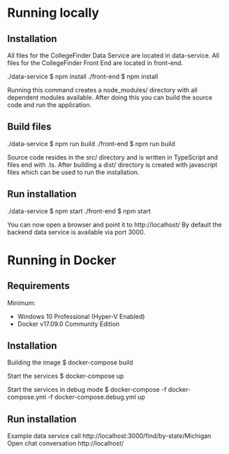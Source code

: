 # Running locally
## Installation
All files for the CollegeFinder Data Service are located in data-service.
All files for the CollegeFinder Front End are located in front-end.

./data-service $ npm install
./front-end $ npm install

Running this command creates a node_modules/ directory with all dependent modules available.
After doing this you can build the source code and run the application.

## Build files

./data-service $ npm run build
./front-end $ npm run build

Source code resides in the src/ directory and is written in TypeScript and files end with .ts.
After building a dist/ directory is created with javascript files which can be used to run the installation.

## Run installation

./data-service $ npm start
./front-end $ npm start

You can now open a browser and point it to http://localhost/
By default the backend data service is available via port 3000.

# Running in Docker

## Requirements

Minimum: 
 - Windows 10 Professional (Hyper-V Enabled)
 - Docker v17.09.0 Community Edition

## Installation

Building the image
$ docker-compose build

Start the services
$ docker-compose up

Start the services in debug mode
$ docker-compose -f docker-compose.yml -f docker-compose.debug.yml up

## Run installation

Example data service call
  http://localhost:3000/find/by-state/Michigan
Open chat conversation
  http://localhost/